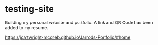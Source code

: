 # testing-site
Building my personal website and portfolio. A link and QR Code has been added to my resume.

https://jcartwright-mccneb.github.io/Jarrods-Portfolio/#home
